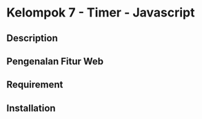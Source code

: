 # Kelompok 7 - Timer - Javascript #
## Description ##
## Pengenalan Fitur Web ##
## Requirement ##
## Installation ##

